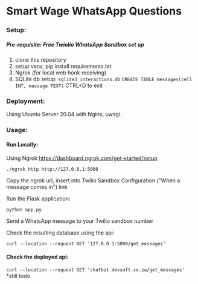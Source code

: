 # Smart Wage WhatsApp Questions 

### Setup:
##### Pre-requisite: Free Twiolio WhatsApp Sandbox set up 
1. clone this repository
2. setup venv, pip install requirements.txt
3. Ngrok (for local web hook receiving)
4. SQLite db setup:
`sqlite3 interactions.db`
`CREATE TABLE messages(cell INT, message TEXT)`
CTRL+D to exit


### Deployment: 
Using Ubuntu Server 20.04 with Nginx, uwsgi. 


### Usage: 

#### Run Locally: 
Using Ngrok https://dashboard.ngrok.com/get-started/setup

`./ngrok http http://127.0.0.1:5000`

Copy the ngrok url, insert into Twilio Sandbox Configuration ("When a message comes in") link 

Run the Flask application:

`python app.py`

Send a WhatsApp message to your Twilio sandbox number

Check the resulting database using the api: 

`curl --location --request GET '127.0.0.1:5000/get_messages'`

#### Check the deployed api: 
`curl --location --request GET 'chatbot.devsoft.co.za/get_messages'` *still todo

